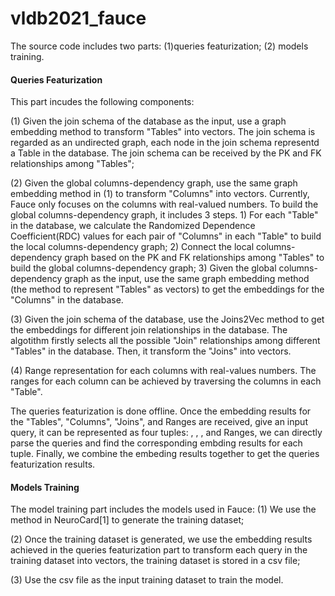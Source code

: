 # vldb2021_fauce
The source code includes two parts: (1)queries featurization; (2) models training.

#### Queries Featurization 
This part incudes the following components:

(1) Given the join schema of the database as the input, use a graph embedding method to transform "Tables" into vectors. The join schema is regarded as an undirected graph, each node in the join schema representd a Table in the database. The join schema can be received by the PK and FK relationships among "Tables";

(2) Given the global columns-dependency graph, use the same graph embedding method in (1) to transform "Columns" into vectors. Currently, Fauce only focuses on the columns with real-valued numbers. To build the global columns-dependency graph, it includes 3 steps. 1) For each "Table" in the database, we calculate the Randomized Dependence Coefficient(RDC) values for each pair of "Columns" in each "Table" to build the local columns-dependency graph; 2) Connect the local columns-dependency graph based on the PK and FK relationships among "Tables" to build the global columns-dependency graph; 3) Given the global columns-dependency graph as the input, use the same graph embedding method (the method to represent "Tables" as vectors) to get the embeddings for the "Columns" in the database.

(3) Given the join schema of the database, use the Joins2Vec method to get the embeddings for different join relationships in the database. The algotithm firstly selects all the possible "Join" relationships among different "Tables" in the database. Then, it transform the "Joins" into vectors.

(4) Range representation for each columns with real-values numbers. The ranges for each column can be achieved by traversing the columns in each "Table".

The queries featurization is done offline. Once the embedding results for the "Tables", "Columns", "Joins", and Ranges are received, give an input query, it can be represented as four tuples: <Tables>, <Columns>, <Joins>, and Ranges, we can directly parse the queries and find the corresponding embding results for each tuple. Finally, we combine the embeding results together to get the queries featurization results.

  
#### Models Training
The model training part includes the models used in Fauce:
(1) We use the method in NeuroCard[1] to generate the training dataset;
  
(2) Once the training dataset is generated, we use the embedding results achieved in the queries featurization part to transform each query in the training dataset into vectors, the training dataset is stored in a csv file;
  
(3) Use the csv file as the input training dataset to train the model.
  

